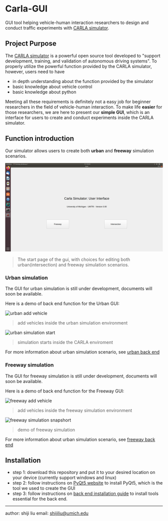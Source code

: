 # Carla-GUI
GUI tool helping vehicle-human interaction researchers to design and conduct traffic experiments with [CARLA simulator](https://carla.org/).

## Project Purpose

The [CARLA simulator](https://carla.org/) is a powerful open source tool developed to "support development, training, and validation of autonomous driving systems". To properly utilize the powerful function provided by the CARLA simulator, however, users need to have 

   - in depth understanding about the function provided by the simulator
   - basic knowledge about vehicle control
   - basic knowledge about python
   
 Meeting all these requirements is definitely not a easy job for beginner researchers in the field of vehicle-human interaction. To make life **easier** for those researchers, we are here to present our **simple GUI**, which is an interface for users to create and conduct experiments inside the CARLA simulator.
 
 ## Function introduction
 
 Our simulator allows users to create both **urban** and **freeway** simulation scenarios. 
 
 ![gui start page](https://github.com/CenturyLiu/Carla-GUI/blob/master/Docs/img/gui_start_page.png)
 
 > The start page of the gui, with choices for editing both urban(intersection) and freeway simulation scenarios.
 
 ### Urban simulation
 
 The GUI for urban simulation is still under development, documents will soon be available.
 
 Here is a demo of back end function for the Urban GUI:
 
 ![urban add vehicle](https://github.com/CenturyLiu/Carla-GUI/blob/master/Docs/img/intersection_add_vehicle.gif)
 > add vehicles inside the urban simulation environment
 
 ![urban simulation start](https://github.com/CenturyLiu/Carla-GUI/blob/master/Docs/img/intersection_start_in_sim.gif)
 > simulation starts inside the CARLA enviroment
 
 For more information about urban simulation scenario, see [urban back end](https://carla-gui.readthedocs.io/en/latest/urban_backend_introduction/)
 

 
 ### Freeway simulation
 
 The GUI for freeway simulation is still under development, documents will soon be available.
 
  Here is a demo of back end function for the Freeway GUI:
 
 ![freeway add vehicle](https://github.com/CenturyLiu/Carla-GUI/blob/master/Docs/img/add_vehicle_demo.gif)
 > add vehicles inside the freeway simulation environment
 
 ![freeway simulation snapshort](https://github.com/CenturyLiu/Carla-GUI/blob/master/Docs/img/distance_demo_first_persom.gif)
 > demo of freeway simulation
 
 For more information about urban simulation scenario, see [freeway back end](https://carla-gui.readthedocs.io/en/latest/freeway_backend_introduction/)

 ## Installation
 
 - step 1: download this repository and put it to your desired location on your device (currently support windows and linux)
 - step 2: follow instructions on [PyQt5 website](https://pypi.org/project/PyQt5/) to install PyQt5, which is the tool we used to create the GUI
 - step 3: follow instructions on [back end installation guide](https://carla-gui.readthedocs.io/en/latest/installation_guide/) to install tools essential for the back end.
 
 ---
 author: shiji liu
 email: shijiliu@umich.edu
